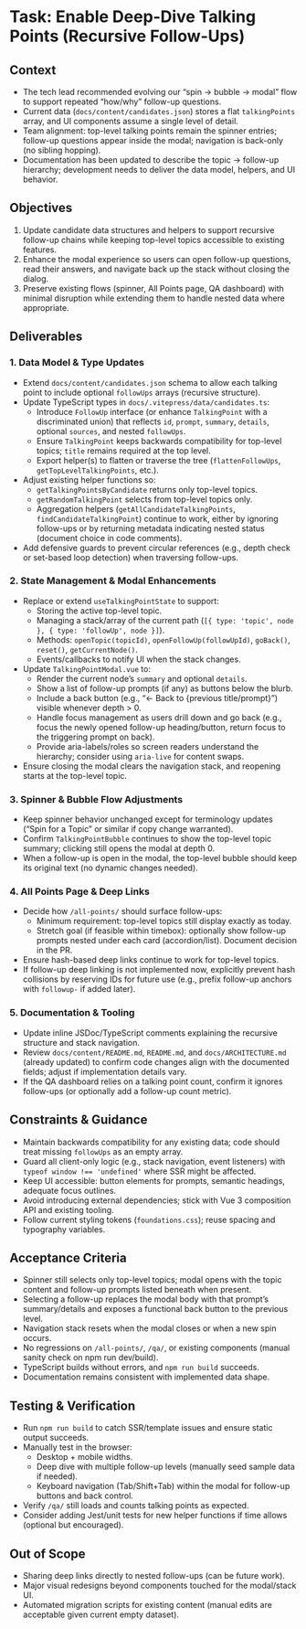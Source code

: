 # Task: Enable Deep-Dive Talking Points (Recursive Follow-Ups)

## Context
- The tech lead recommended evolving our “spin → bubble → modal” flow to support repeated “how/why” follow-up questions.
- Current data (`docs/content/candidates.json`) stores a flat `talkingPoints` array, and UI components assume a single level of detail.
- Team alignment: top-level talking points remain the spinner entries; follow-up questions appear inside the modal; navigation is back-only (no sibling hopping).
- Documentation has been updated to describe the topic → follow-up hierarchy; development needs to deliver the data model, helpers, and UI behavior.

## Objectives
1. Update candidate data structures and helpers to support recursive follow-up chains while keeping top-level topics accessible to existing features.
2. Enhance the modal experience so users can open follow-up questions, read their answers, and navigate back up the stack without closing the dialog.
3. Preserve existing flows (spinner, All Points page, QA dashboard) with minimal disruption while extending them to handle nested data where appropriate.

## Deliverables

### 1. Data Model & Type Updates
- Extend `docs/content/candidates.json` schema to allow each talking point to include optional `followUps` arrays (recursive structure).
- Update TypeScript types in `docs/.vitepress/data/candidates.ts`:
  - Introduce `FollowUp` interface (or enhance `TalkingPoint` with a discriminated union) that reflects `id`, `prompt`, `summary`, `details`, optional `sources`, and nested `followUps`.
  - Ensure `TalkingPoint` keeps backwards compatibility for top-level topics; `title` remains required at the top level.
  - Export helper(s) to flatten or traverse the tree (`flattenFollowUps`, `getTopLevelTalkingPoints`, etc.).
- Adjust existing helper functions so:
  - `getTalkingPointsByCandidate` returns only top-level topics.
  - `getRandomTalkingPoint` selects from top-level topics only.
  - Aggregation helpers (`getAllCandidateTalkingPoints`, `findCandidateTalkingPoint`) continue to work, either by ignoring follow-ups or by returning metadata indicating nested status (document choice in code comments).
- Add defensive guards to prevent circular references (e.g., depth check or set-based loop detection) when traversing follow-ups.

### 2. State Management & Modal Enhancements
- Replace or extend `useTalkingPointState` to support:
  - Storing the active top-level topic.
  - Managing a stack/array of the current path (`[{ type: 'topic', node }, { type: 'followUp', node }]`).
  - Methods: `openTopic(topicId)`, `openFollowUp(followUpId)`, `goBack()`, `reset()`, `getCurrentNode()`.
  - Events/callbacks to notify UI when the stack changes.
- Update `TalkingPointModal.vue` to:
  - Render the current node’s `summary` and optional `details`.
  - Show a list of follow-up prompts (if any) as buttons below the blurb.
  - Include a back button (e.g., “← Back to {previous title/prompt}”) visible whenever depth > 0.
  - Handle focus management as users drill down and go back (e.g., focus the newly opened follow-up heading/button, return focus to the triggering prompt on back).
  - Provide aria-labels/roles so screen readers understand the hierarchy; consider using `aria-live` for content swaps.
- Ensure closing the modal clears the navigation stack, and reopening starts at the top-level topic.

### 3. Spinner & Bubble Flow Adjustments
- Keep spinner behavior unchanged except for terminology updates (“Spin for a Topic” or similar if copy change warranted).
- Confirm `TalkingPointBubble` continues to show the top-level topic summary; clicking still opens the modal at depth 0.
- When a follow-up is open in the modal, the top-level bubble should keep its original text (no dynamic changes needed).

### 4. All Points Page & Deep Links
- Decide how `/all-points/` should surface follow-ups:
  - Minimum requirement: top-level topics still display exactly as today.
  - Stretch goal (if feasible within timebox): optionally show follow-up prompts nested under each card (accordion/list). Document decision in the PR.
- Ensure hash-based deep links continue to work for top-level topics.
- If follow-up deep linking is not implemented now, explicitly prevent hash collisions by reserving IDs for future use (e.g., prefix follow-up anchors with `followup-` if added later).

### 5. Documentation & Tooling
- Update inline JSDoc/TypeScript comments explaining the recursive structure and stack navigation.
- Review `docs/content/README.md`, `README.md`, and `docs/ARCHITECTURE.md` (already updated) to confirm code changes align with the documented fields; adjust if implementation details vary.
- If the QA dashboard relies on a talking point count, confirm it ignores follow-ups (or optionally add a follow-up count metric).

## Constraints & Guidance
- Maintain backwards compatibility for any existing data; code should treat missing `followUps` as an empty array.
- Guard all client-only logic (e.g., stack navigation, event listeners) with `typeof window !== 'undefined'` where SSR might be affected.
- Keep UI accessible: button elements for prompts, semantic headings, adequate focus outlines.
- Avoid introducing external dependencies; stick with Vue 3 composition API and existing tooling.
- Follow current styling tokens (`foundations.css`); reuse spacing and typography variables.

## Acceptance Criteria
- Spinner still selects only top-level topics; modal opens with the topic content and follow-up prompts listed beneath when present.
- Selecting a follow-up replaces the modal body with that prompt’s summary/details and exposes a functional back button to the previous level.
- Navigation stack resets when the modal closes or when a new spin occurs.
- No regressions on `/all-points/`, `/qa/`, or existing components (manual sanity check on npm run dev/build).
- TypeScript builds without errors, and `npm run build` succeeds.
- Documentation remains consistent with implemented data shape.

## Testing & Verification
- Run `npm run build` to catch SSR/template issues and ensure static output succeeds.
- Manually test in the browser:
  - Desktop + mobile widths.
  - Deep dive with multiple follow-up levels (manually seed sample data if needed).
  - Keyboard navigation (Tab/Shift+Tab) within the modal for follow-up buttons and back control.
- Verify `/qa/` still loads and counts talking points as expected.
- Consider adding Jest/unit tests for new helper functions if time allows (optional but encouraged).

## Out of Scope
- Sharing deep links directly to nested follow-ups (can be future work).
- Major visual redesigns beyond components touched for the modal/stack UI.
- Automated migration scripts for existing content (manual edits are acceptable given current empty dataset).

